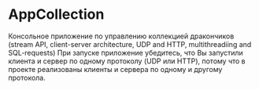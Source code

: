 # AppCollection
Консольное приложение по управлению коллекцией дракончиков (stream API, client-server architecture, UDP and HTTP, multithreadiing and SQL-requests)
При запуске приложение убедитесь, что Вы запустили клиента и сервер по одному протоколу (UDP или HTTP), потому что в проекте реализованы клиенты и сервера по одному и другому протокола.  
